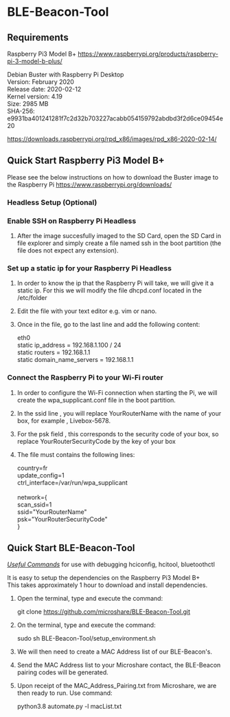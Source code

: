# BLE-Beacon-Tool

## Requirements
Raspberry Pi3 Model B+
https://www.raspberrypi.org/products/raspberry-pi-3-model-b-plus/

Debian Buster with Raspberry Pi Desktop</br>
Version: February 2020</br>
Release date: 2020-02-12</br>
Kernel version: 4.19</br>
Size: 2985 MB</br>
SHA-256: e9931ba401241281f7c2d32b703227acabb054159792abdbd3f2d6ce09454e20

https://downloads.raspberrypi.org/rpd_x86/images/rpd_x86-2020-02-14/

## Quick Start Raspberry Pi3 Model B+

Please see the below instructions on how to download the Buster image to the Raspberry Pi
https://www.raspberrypi.org/downloads/

### Headless Setup (Optional)

### Enable SSH on Raspberry Pi Headless

1. After the image succesfully imaged to the SD Card, open the SD Card in file explorer and simply create a file named ssh in the boot partition (the file does not expect any extension).

### Set up a static ip for your Raspberry Pi Headless

1. In order to know the ip that the Raspberry Pi will take, we will give it a static ip. For this we will modify the file dhcpd.conf located in the /etc/folder
2. Edit the file with your text editor e.g. vim or nano. 
3. Once in the file, go to the last line and add the following content:

   eth0</br>
   static ip_address = 192.168.1.100 / 24</br>
   static routers = 192.168.1.1</br>
   static domain_name_servers = 192.168.1.1</br>

### Connect the Raspberry Pi to your Wi-Fi router

1. In order to configure the Wi-Fi connection when starting the Pi, we will create the wpa_supplicant.conf file in the boot partition.
2. In the ssid line , you will replace YourRouterName with the name of your box, for example , Livebox-5678. 
3. For the psk field , this corresponds to the security code of your box, so replace YourRouterSecurityCode by the key of your box
4. The file must contains the following lines:

   country=fr</br>
   update_config=1</br>
   ctrl_interface=/var/run/wpa_supplicant</br></br>
   network={</br>
   scan_ssid=1</br>
   ssid="YourRouterName"</br>
   psk="YourRouterSecurityCode"</br>
   }

## Quick Start BLE-Beacon-Tool

[_Useful Commands_](docs/useful_commands.md) for use with debugging hciconfig, hcitool, bluetoothctl

It is easy to setup the dependencies on the Raspberry Pi3 Model B+</br>
This takes approximately 1 hour to download and install dependencies.

1. Open the terminal, type and execute the command:

   git clone  https://github.com/microshare/BLE-Beacon-Tool.git

2. On the terminal, type and execute the command:

   sudo sh BLE-Beacon-Tool/setup_environment.sh

3. We will then need to create a MAC Address list of our BLE-Beacon's.

4. Send the MAC Address list to your Microshare contact, the BLE-Beacon pairing codes will be generated.

5. Upon receipt of the MAC_Address_Pairing.txt from Microshare, we are then ready to run. Use command:

   python3.8 automate.py -l macList.txt
